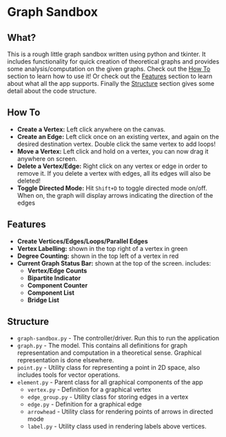 # Graph Sandbox

## What?
This is a rough little graph sandbox written using python and tkinter. It includes functionality for quick creation of theoretical graphs and provides some analysis/computation on the given graphs. Check out the [How To](##How-To) section to learn how to use it! Or check out the [Features](##Features) section to learn about what all the app supports. Finally the [Structure](##structure) section gives some detail about the code structure.

## How To
* **Create a Vertex:** Left click anywhere on the canvas.
* **Create an Edge:** Left click once on an existing vertex, and again on the desired destination vertex. Double click the same vertex to add loops!
* **Move a Vertex:** Left click and hold on a vertex, you can now drag it anywhere on screen.
* **Delete a Vertex/Edge:** Right click on any vertex or edge in order to remove it. If you delete a vertex with edges, all its edges will also be deleted!
* **Toggle Directed Mode:** Hit `Shift+D` to toggle directed mode on/off. When on, the graph will display arrows indicating the direction of the edges

## Features
* **Create Vertices/Edges/Loops/Parallel Edges**
* **Vertex Labelling:** shown in the top right of a vertex in green
* **Degree Counting:** shown in the top left of a vertex in red
* **Current Graph Status Bar:** shown at the top of the screen. includes:
  *  **Vertex/Edge Counts**
  *  **Bipartite Indicator**
  *  **Component Counter**
  *  **Component List**
  *  **Bridge List**

## Structure
* `graph-sandbox.py` - The controller/driver. Run this to run the application
* `graph.py` - The model. This contains all definitions for graph representation and computation in a theoretical sense. Graphical representation is done elsewhere.
* `point.py` - Utility class for representing a point in 2D space, also includes tools for vector operations.
* `element.py` - Parent class for all graphical components of the app
  * `vertex.py` - Definition for a graphical vertex
  * `edge_group.py` - Utility class for storing edges in a vertex
  * `edge.py` - Definition for a graphical edge
  * `arrowhead` - Utility class for rendering points of arrows in directed mode
  * `label.py` - Utility class used in rendering labels above vertices. 